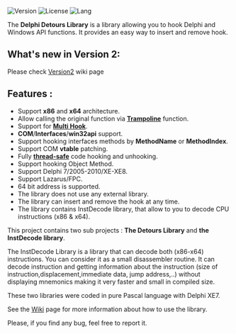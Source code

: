 ![Version](https://img.shields.io/badge/version-v2-yellow.svg)
![License](https://img.shields.io/github/license/MahdiSafsafi/DebugEngine.svg)
![Lang](https://img.shields.io/github/languages/top/MahdiSafsafi/DDetours.svg)

The **Delphi Detours Library** is a library allowing you to hook Delphi and Windows API functions. It provides an easy way to insert and remove hook.

## What's new in Version 2: ##
Please check [Version2](https://github.com/MahdiSafsafi/delphi-detours-library/blob/wiki/Version2.md) wiki page
## Features : ##
  * Support **x86** and **x64** architecture.
  * Allow calling the original function via <u><b>Trampoline</b></u> function.
  * Support for <u><b>Multi Hook</b></u>.
  * **COM**/**Interfaces**/**win32api** support.
  * Support hooking interfaces methods by **MethodName** or **MethodIndex**.
  * Support COM **vtable** patching.
  * Fully <u><b>thread-safe</b></u> code hooking and unhooking.
  * Support hooking Object Method.
  * Support Delphi 7/2005-2010/XE-XE8.
  * Support Lazarus/FPC.
  * 64 bit address is supported.
  * The library does not use any external library.
  * The library can insert and remove the hook at any time.
  * The library contains InstDecode library, that allow to you to decode CPU instructions (x86 & x64).

This project contains two sub projects : **The Detours Library** and **the InstDecode library**.

The InstDecode Library is a library that can decode both (x86-x64) instructions. You can consider it as a small disassembler routine.
It can decode instruction and getting information about the instruction (size of instruction,displacement,immediate data, jump address,..) without displaying mnemonics making it very faster and small in compiled size.

These two libraries were coded in pure Pascal language with Delphi XE7.

See the [Wiki](https://github.com/MahdiSafsafi/delphi-detours-library/tree/wiki) page for more information about how to use the library.

Please, if you find any bug, feel free to report it.

